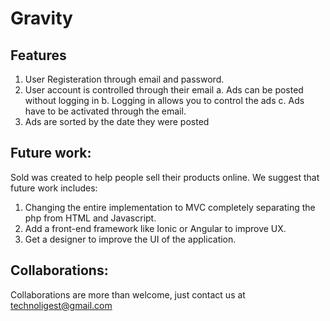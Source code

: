 # Gravity

## Features
1. User Registeration through email and password. 
2. User account is controlled through their email
	a. Ads can be posted without logging in
	b. Logging in allows you to control the ads
	c. Ads have to be activated through the email. 
3. Ads are sorted by the date they were posted

## Future work:
Sold was created to help people sell their products online.
We suggest that future work includes:
1. Changing the entire implementation to MVC completely separating the php from HTML and Javascript.
2. Add a front-end framework like Ionic or Angular to improve UX.
3. Get a designer to improve the UI of the application.


## Collaborations:
Collaborations are more than welcome, just contact us at technoligest@gmail.com